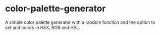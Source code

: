 # color-palette-generator
A simple color palette generator with a random function and the option to set and colors in HEX, RGB and HSL.
